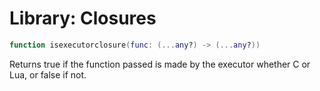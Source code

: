 # Library: Closures

```lua
function isexecutorclosure(func: (...any?) -> (...any?))
```

Returns true if the function passed is made by the executor whether C or Lua, or false if not.
